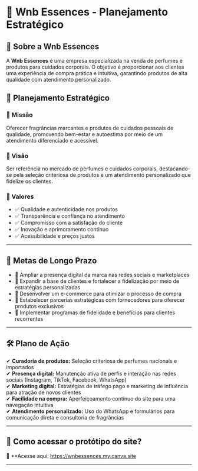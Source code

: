 # 📌 Wnb Essences - Planejamento Estratégico

## 📖 Sobre a Wnb Essences  
A **Wnb Essences** é uma empresa especializada na venda de perfumes e produtos para cuidados corporais. O objetivo é proporcionar aos clientes uma experiência de compra prática e intuitiva, garantindo produtos de alta qualidade com atendimento personalizado.

## 🎯 Planejamento Estratégico  

### 🔹 Missão  
Oferecer fragrâncias marcantes e produtos de cuidados pessoais de qualidade, promovendo bem-estar e autoestima por meio de um atendimento diferenciado e acessível.

### 🔹 Visão  
Ser referência no mercado de perfumes e cuidados corporais, destacando-se pela seleção criteriosa de produtos e um atendimento personalizado que fidelize os clientes.

### 🔹 Valores  
- ✅ Qualidade e autenticidade nos produtos  
- ✅ Transparência e confiança no atendimento  
- ✅ Compromisso com a satisfação do cliente  
- ✅ Inovação e aprimoramento contínuo  
- ✅ Acessibilidade e preços justos  

---

## 📌 Metas de Longo Prazo  

- 📌 Ampliar a presença digital da marca nas redes sociais e marketplaces  
- 📌 Expandir a base de clientes e fortalecer a fidelização por meio de estratégias personalizadas  
- 📌 Desenvolver um e-commerce para otimizar o processo de compra  
- 📌 Estabelecer parcerias estratégicas com fornecedores para oferecer produtos exclusivos  
- 📌 Implementar programas de fidelidade e benefícios para clientes recorrentes  

---

## 🛠 Plano de Ação  

✔ **Curadoria de produtos:** Seleção criteriosa de perfumes nacionais e importados  
✔ **Presença digital:** Manutenção ativa de perfis e interação nas redes sociais (Instagram, TikTok, Facebook, WhatsApp)  
✔ **Marketing digital:** Estratégias de tráfego pago e marketing de influência para atração de novos clientes  
✔ **Facilidade na compra:** Aperfeiçoamento contínuo do site para uma navegação intuitiva  
✔ **Atendimento personalizado:** Uso do WhatsApp e formulários para comunicação direta e consultoria de fragrâncias  

---

## 🚀 Como acessar o protótipo do site?  

🔗 **Acesse aqui: https://wnbessences.my.canva.site

---
